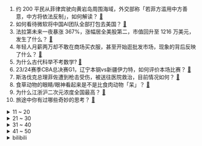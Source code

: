 1. 约 200 平民从菲律宾驶向黄岩岛周围海域，外交部称「若菲方滥用中方善意，中方将依法反制」，如何解读？ [:link:](https://www.zhihu.com/question/656081496)
2. 如何看待微软将中国AI团队全部打包去美国？ [:link:](https://www.zhihu.com/question/656092608)
3. 法拉第未来一夜暴涨 367%，涨幅居全美股第二，市值回升至 1216 万美元，发生了什么？ [:link:](https://www.zhihu.com/question/656080832)
4. 年轻人月薪两万却不敢在商场买衣服，甚至开始逛批发市场，现象的背后反映了什么？ [:link:](https://www.zhihu.com/question/656062520)
5. 为什么古代科举不考数学? [:link:](https://www.zhihu.com/question/654262073)
6. 23/24赛季CBA总决赛G1，辽宁本钢vs新疆伊力特，如何评价本场比赛？ [:link:](https://www.zhihu.com/question/656096908)
7. 斯洛伐克总理菲佐遭到枪击受伤，被送往医院救治，目前情况如何？ [:link:](https://www.zhihu.com/question/656118581)
8. 食草动物的眼睛/眼神看起来是不是比食肉动物「呆」？ [:link:](https://www.zhihu.com/question/288003004)
9. 为什么江浙沪二次元浓度全国最高？ [:link:](https://www.zhihu.com/question/655749658)
10. 旅途中你有过哪些奇妙的思考？ [:link:](https://www.zhihu.com/question/655338336)
<details>
<summary>11 ~ 20</summary>

11. 比亚迪欧洲战略是不是走错了？ [:link:](https://www.zhihu.com/question/609718766)
12. 为什么超市黄瓜是直的，自己家种的是弯曲的？ [:link:](https://www.zhihu.com/question/613590216)
13. 你摘抄过哪些让人眼前一亮的句子？ [:link:](https://www.zhihu.com/question/656042110)
14. 为什么西瓜这么甜却没人用它制糖？ [:link:](https://www.zhihu.com/question/31939257)
15. 地产股多股涨停，背后原因有哪些？ [:link:](https://www.zhihu.com/question/656070130)
16. 街采夫妻被拒后劝其分手，青岛电视台一主持人被停职，如何评价此事？主持人需要哪些专业素质？ [:link:](https://www.zhihu.com/question/655969246)
17. 蔚来发布第二品牌「乐道」及首款车「乐道L60」，该车有哪些亮点值得关注？ [:link:](https://www.zhihu.com/question/656081251)
18. 长城炮车主被车顶电动帐篷卡脖身亡，质疑车辆存在隐患，哪些信息值得关注？ [:link:](https://www.zhihu.com/question/656055443)
19. 网红女装网店疑似跑路，拖欠供货商 3500 万货款，两月前注销公司，有何警示意义？电商平台如何担责？ [:link:](https://www.zhihu.com/question/656051870)
20. 如何看待 Zoom 爆料《英雄联盟》「传奇杯」otto 队因内讧影响，队长兼中单 otto 出局？ [:link:](https://www.zhihu.com/question/655957140)
</details>
<details>
<summary>21 ~ 30</summary>

21. 2024 季中冠军赛 T1 3:1 淘汰 TL，如何评价这场比赛？ [:link:](https://www.zhihu.com/question/656082730)
22. 大美安徽，有哪些值得推荐的遗址文化? [:link:](https://www.zhihu.com/question/656014867)
23. 骑行时手发麻需要怎样解决？ [:link:](https://www.zhihu.com/question/654688005)
24. 35岁左右的女生想转行，欢迎各行各业来建议? [:link:](https://www.zhihu.com/question/654467997)
25. 黄循财正式接棒李显龙担任新加坡新任总理，哪些信息值得关注？ [:link:](https://www.zhihu.com/question/656106789)
26. 最远只跑过 28 公里，首马能破 4 吗？ [:link:](https://www.zhihu.com/question/655098387)
27. 媒体评《歌手 2024》，称歌手有国籍音乐无国界，没必要借「歌手」打对立牌，如何看待此事？ [:link:](https://www.zhihu.com/question/655951716)
28. 钓鱼是低门槛运动吗？ [:link:](https://www.zhihu.com/question/653134968)
29. 有钱真的幸福吗？ [:link:](https://www.zhihu.com/question/653863070)
30. 经常跑步的人，心率都很低吗？ [:link:](https://www.zhihu.com/question/652617919)
</details>
<details>
<summary>31 ~ 40</summary>

31. 教妈妈使用电子产品时，有什么不一样的感受或感悟吗？ [:link:](https://www.zhihu.com/question/655770823)
32. 你家小猫咪的眼睛能圆到什么程度？ [:link:](https://www.zhihu.com/question/652390600)
33. 初始资源短缺的人内耗会让自己越来越困难吗? [:link:](https://www.zhihu.com/question/654310414)
34. 可以看看大家猫猫睡觉的照片吗？ [:link:](https://www.zhihu.com/question/655975133)
35. 工资与奖金，哪个更能体现员工的价值？ [:link:](https://www.zhihu.com/question/655844902)
36. 开车自驾游有什么需要注意的常识问题？ [:link:](https://www.zhihu.com/question/654681477)
37. 《崩坏：星穹铁道》中，会不会有财富命途的星神？ [:link:](https://www.zhihu.com/question/612287187)
38. 如何更好地颠覆自己旧有的认知、重塑三观？ [:link:](https://www.zhihu.com/question/655914792)
39. 分享一些你珍藏了很久的宝藏文案？ [:link:](https://www.zhihu.com/question/655908717)
40. 未婚女性目前不能使用精子库供精去父留子，捐精者的检测合格率是多少？人类精子库的精子谁能用？ [:link:](https://www.zhihu.com/question/656064381)
</details>
<details>
<summary>41 ~ 50</summary>

41. 《歌手2024》首轮揭榜歌手杭盖乐队、YELLOW黄宣实力怎么样? [:link:](https://www.zhihu.com/question/656055618)
42. OpenAI 联合创始人兼首席科学家 Ilya 将离职，曾参与驱逐 CEO 奥特曼，哪些信息值得关注？ [:link:](https://www.zhihu.com/question/656045867)
43. 有哪些旅行装备是你「用过且真心想推荐」的？ [:link:](https://www.zhihu.com/question/653888972)
44. 如何评价《新生》大结局？ [:link:](https://www.zhihu.com/question/656020962)
45. 所以说青春的遗憾到底是什么呢？ [:link:](https://www.zhihu.com/question/648902248)
46. 金钱是否能买来幸福? [:link:](https://www.zhihu.com/question/654294336)
47. 「有爱」征集｜物品具备「情绪价值」吗？哪个好物给过你超越价格的爱？ [:link:](https://www.zhihu.com/question/655436991)
48. 「南京率先下调首套房贷利率」消息引关注，工行人士称「16 日起调整至 3.45%」，哪些信息值得关注？ [:link:](https://www.zhihu.com/question/656086651)
49. 如何从心理学角度解释伴侣之间的「心动」？ [:link:](https://www.zhihu.com/question/655377089)
50. 腾讯一季度调整后净利润 502.7 亿元，同比增长 54%，哪些信息值得关注？ [:link:](https://www.zhihu.com/question/655987315)
</details><details>
<summary>bilibili</summary>

</details>